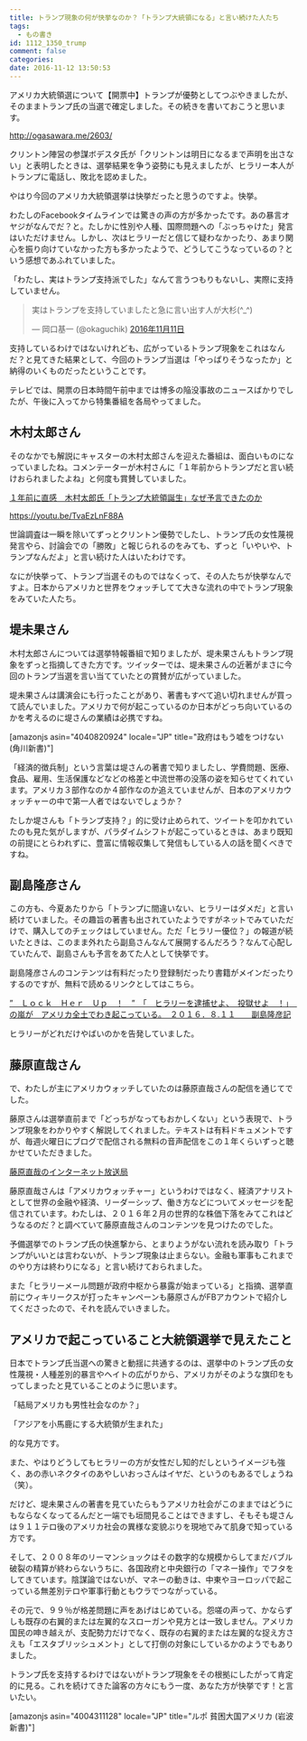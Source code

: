 ```yaml
---
title: トランプ現象の何が快挙なのか？「トランプ大統領になる」と言い続けた人たち
tags:
  - もの書き
id: 1112_1350_trump
comment: false
categories:
date: 2016-11-12 13:50:53
---
```


アメリカ大統領選について【開票中】トランプが優勢としてつぶやきましたが、そのままトランプ氏の当選で確定しました。その続きを書いておこうと思います。

<!--more-->

http://ogasawara.me/2603/

クリントン陣営の参謀ボデスタ氏が「クリントンは明日になるまで声明を出さない」と表明したときは、選挙結果を争う姿勢にも見えましたが、ヒラリー本人がトランプに電話し、敗北を認めました。

やはり今回のアメリカ大統領選挙は快挙だったと思うのですよ。快挙。

わたしのFacebookタイムラインでは驚きの声の方が多かったです。あの暴言オヤジがなんでだ？と。たしかに性別や人種、国際問題への「ぶっちゃけた」発言はいただけません。しかし、次はヒラリーだと信じて疑わなかったり、あまり関心を振り向けていなかった方も多かったようで、どうしてこうなっているの？という感想であふれていました。

「わたし、実はトランプ支持派でした」なんて言うつもりもないし、実際に支持していません。
> 実はトランプを支持していましたと急に言い出す人が大杉(^_^)
>
> — 岡口基一 (@okaguchik) [2016年11月11日](https://twitter.com/okaguchik/status/796916956599238656)
<script async src="//platform.twitter.com/widgets.js" charset="utf-8"></script>

支持しているわけではないけれども、広がっているトランプ現象をこれはなんだ？と見てきた結果として、今回のトランプ当選は「やっぱりそうなったか」と納得のいくものだったということです。

テレビでは、開票の日本時間午前中までは博多の陥没事故のニュースばかりでしたが、午後に入ってから特集番組を各局やってました。

## 木村太郎さん

そのなかでも解説にキャスターの木村太郎さんを迎えた番組は、面白いものになっていましたね。コメンテーターが木村さんに「１年前からトランプだと言い続けおられましたよね」と何度も賞賛していました。

[１年前に直感　木村太郎氏「トランプ大統領誕生」なぜ予言できたのか](http://headlines.yahoo.co.jp/hl?a=20161110-00000089-spnannex-ent)

https://youtu.be/TvaEzLnF88A

世論調査は一瞬を除いてずっとクリントン優勢でしたし、トランプ氏の女性蔑視発言やら、討論会での「勝敗」と報じられるのをみても、ずっと「いやいや、トランプなんだよ」と言い続けた人はいたわけです。

なにが快挙って、トランプ当選そのものではなくって、その人たちが快挙なんですよ。日本からアメリカと世界をウォッチしてて大きな流れの中でトランプ現象をみていた人たち。

## 堤未果さん

木村太郎さんについては選挙特報番組で知りましたが、堤未果さんもトランプ現象をずっと指摘してきた方です。ツイッターでは、堤未果さんの近著がまさに今回のトランプ当選を言い当てていたとの賞賛が広がっていました。

堤未果さんは講演会にも行ったことがあり、著書もすべて追い切れませんが買って読んでいました。アメリカで何が起こっているのか日本がどっち向いているのかを考えるのに堤さんの業績は必携ですね。

[amazonjs asin="4040820924" locale="JP" title="政府はもう嘘をつけない (角川新書)"]

「経済的徴兵制」という言葉は堤さんの著書で知りましたし、学費問題、医療、食品、雇用、生活保護などなどの格差と中流世帯の没落の姿を知らせてくれています。アメリカ３部作なのか４部作なのか追えていませんが、日本のアメリカウォッチャーの中で第一人者ではないでしょうか？

たしか堤さんも「トランプ支持？」的に受け止められて、ツイートを叩かれていたのも見た気がしますが、パラダイムシフトが起こっているときは、あまり既知の前提にとらわれずに、豊富に情報収集して発信もしている人の話を聞くべきですね。

## 副島隆彦さん

この方も、今夏あたりから「トランプに間違いない、ヒラリーはダメだ」と言い続けていました。その趣旨の著書も出されていたようですがネットでみていただけで、購入してのチェックはしていません。ただ「ヒラリー優位？」の報道が続いたときは、このまま外れたら副島さんなんて展開するんだろう？なんて心配していたんで、副島さんも予言をあてた人として快挙です。

副島隆彦さんのコンテンツは有料だったり登録制だったり書籍がメインだったりするのですが、無料で読めるリンクとしてはこちら。

[”　Ｌｏｃｋ　Ｈｅｒ　Ｕｐ　！　”　「　ヒラリーを逮捕せよ、　投獄せよ　！」　の嵐が　アメリカ全土でわき起こっている。　２０１６．８.１１　　副島隆彦記](http://www.snsi.jp/tops/kouhou/1916)

ヒラリーがどれだけやばいのかを告発していました。

## 藤原直哉さん

で、わたしが主にアメリカウォッチしていたのは藤原直哉さんの配信を通じてでした。

藤原さんは選挙直前まで「どっちがなってもおかしくない」という表現で、トランプ現象をわかりやすく解説してくれました。テキストは有料ドキュメントですが、毎週火曜日にブログで配信される無料の音声配信をこの１年くらいずっと聴かせていただきました。

[藤原直哉のインターネット放送局](http://naoyafujiwara.cocolog-nifty.com/ipodcasting/)

藤原直哉さんは「アメリカウォッチャー」というわけではなく、経済アナリストとして世界の金融や経済、リーダーシップ、働き方などについてメッセージを配信されています。わたしは、２０１６年２月の世界的な株価下落をみてこれはどうなるのだ？と調べていて藤原直哉さんのコンテンツを見つけたのでした。

予備選挙でのトランプ氏の快進撃から、とまりようがない流れを読み取り「トランプがいいとは言わないが、トランプ現象は止まらない。金融も軍事もこれまでのやり方は終わりになる」と言い続けておられました。

また「ヒラリーメール問題が政府中枢から暴露が始まっている」と指摘、選挙直前にウィキリークスが打ったキャンペーンも藤原さんがFBアカウントで紹介してくださったので、それを読んでいきました。

## アメリカで起こっていること大統領選挙で見えたこと

日本でトランプ氏当選への驚きと動揺に共通するのは、選挙中のトランプ氏の女性蔑視・人種差別的暴言やヘイトの広がりから、アメリカがそのような旗印をもってしまったと見ていることのように思います。

「結局アメリカも男性社会なのか？」

「アジアを小馬鹿にする大統領が生まれた」

的な見方です。

また、やはりどうしてもヒラリーの方が女性だし知的だしというイメージも強く、あの赤いネクタイのあやしいおっさんはイヤだ、というのもあるでしょうね（笑）。

だけど、堤未果さんの著書を見ていたらもうアメリカ社会がこのままではどうにもならなくなってるんだと一端でも垣間見ることはできますし、そもそも堤さんは９１１テロ後のアメリカ社会の異様な変貌ぶりを現地でみて肌身で知っている方です。

そして、２００８年のリーマンショックはその数字的な規模からしてまだバブル破裂の精算が終わらないうちに、各国政府と中央銀行の「マネー操作」でフタをしてきています。陰謀論ではないが、マネーの動きは、中東やヨーロッパで起こっている無差別テロや軍事行動ともウラでつながっている。

その元で、９９％が格差問題に声をあげはじめている。怨嗟の声って、かならずしも既存の右翼的または左翼的なスローガンや見方とは一致しません。アメリカ国民の呻き越えが、支配勢力だけでなく、既存の右翼的または左翼的な捉え方さえも「エスタブリッシュメント」として打倒の対象にしているかのようでもありました。

トランプ氏を支持するわけではないがトランプ現象をその根拠にしたがって肯定的に見る。これを続けてきた論客の方々にもう一度、あなた方が快挙です！と言いたい。

[amazonjs asin="4004311128" locale="JP" title="ルポ 貧困大国アメリカ (岩波新書)"]
